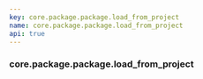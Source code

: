 ```yaml
---
key: core.package.package.load_from_project
name: core.package.package.load_from_project
api: true
---
```


### core.package.package.load_from_project
